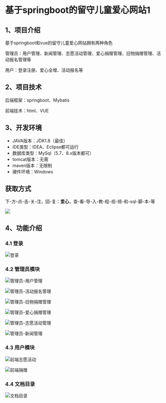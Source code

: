 # 基于springboot的留守儿童爱心网站1



## 1、项目介绍

基于springboot和vue的留守儿童爱心网站拥有两种角色

管理员：用户管理、新闻管理、志愿活动管理、爱心捐赠管理、旧物捐赠管理、活动报名管理等

用户：登录注册、爱心全增、活动报名等

## 2、项目技术

后端框架：springboot、Mybatis

前端技术：html、VUE

## 3、开发环境

- JAVA版本：JDK1.8（最佳）
- IDE类型：IDEA、Eclipse都可运行
- 数据库类型：MySql（5.7、8.x版本都可） 
- tomcat版本：无需
- maven版本：无限制
- 硬件环境：Windows

## 获取方式
下-方-点-击-关-注，回-复：**爱心**，查-看-导-入-教-程-视-频-和-sql-脚-本-等

 ![](https://www.codeshop.fun/Typora-Images/202205281253739.png)
## 4、功能介绍

### 4.1 登录

![登录](https://www.codeshop.fun/Typora-Images/202402162258137.jpg)

### 4.2 管理员模块

![管理员-用户管理](https://www.codeshop.fun/Typora-Images/202402162258175.jpg)

![管理员-活动报名管理](https://www.codeshop.fun/Typora-Images/202402162258217.jpg)

![管理员-旧物捐赠管理](https://www.codeshop.fun/Typora-Images/202402162258248.jpg)

![管理员-爱心捐赠管理](https://www.codeshop.fun/Typora-Images/202402162258275.jpg)

![管理员-志愿活动管理](https://www.codeshop.fun/Typora-Images/202402162258297.jpg)

![管理员-新闻管理](https://www.codeshop.fun/Typora-Images/202402162258321.jpg)

### 4.3 用户模块

 ![前端志愿活动](https://www.codeshop.fun/Typora-Images/202402162258792.jpg)

![前端捐赠](https://www.codeshop.fun/Typora-Images/202402162258783.jpg)


### 4.4 文档目录

![文档目录](https://www.codeshop.fun/Typora-Images/202403232237492.png)



